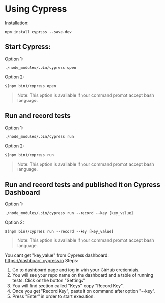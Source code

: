 # Using Cypress

Installation:

```
npm install cypress --save-dev
```

## Start Cypress:

Option 1:
```
./node_modules/.bin/cypress open
```

Option 2:
```
$(npm bin)/cypress open
```
> Note: This option is available if your command prompt accept bash language.

## Run and record tests

Option 1:
```
./node_modules/.bin/cypress run
```

Option 2:
```
$(npm bin)/cypress run
```

> Note: This option is available if your command prompt accept bash language.

## Run and record tests and published it on Cypress Dashboard

Option 1:
```
./node_modules/.bin/cypress run --record --key [key_value]
```

Option 2:
```
$(npm bin)/cypress run --record --key [key_value]
```
> Note: This option is available if your command prompt accept bash language.

You cant get "key_value" from Cypress dashboard: https://dashboard.cypress.io
Steps:
 1. Go to dashboard page and log in with your GitHub credentials.
 2. You will see your repo name on the dashboard and a table of running tests. Click on the botton "Settings"
 3. You will find section called "Keys", copy "Record Key".
 4. Once you get "Record Key", paste it on command after option "--key".
 5. Press "Enter" in order to start execution.


